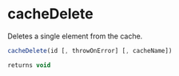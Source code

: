 # cacheDelete

Deletes a single element from the cache.

```javascript
cacheDelete(id [, throwOnError] [, cacheName])
```

```javascript
returns void
```
